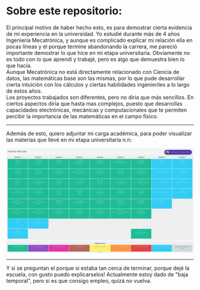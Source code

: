 # Sobre este repositorio: 

El principal motivo de haber hecho esto, es para demostrar cierta evidencia de mi experiencia en la universidad. Yo estudié durante más de 4 años Ingeniería Mecatrónica, y aunque es complicado explicar mi relación ella en pocas líneas y el porque termine abandonando la carrera, me pareció importante demostrar lo que hice en mi etapa universitaria. Obviamente no es todo con lo que aprendí y trabajé, pero es algo que demuestra bien lo que hacía.    
Aunque Mecatrónica no está directamente relacionado con Ciencia de datos, las matemáticas base son las mismas, por lo que pude desarrollar cierta intuición con los cálculos y ciertas habilidades ingenieriles a lo largo de estos años.  
Los proyectos trabajados son diferentes, pero no diria que más sencillos. En ciertos aspectos diria que hasta mas complejos, puesto que desarrollas capacidades electrónicas, mecánicas y computacionales que te permiten percibir la importancia de las matemáticas en el campo fisico.  

---

Además de esto, quiero adjuntar mi carga académica, para poder visualizar las materias que llevé en mi etapa universitaria n.n:

![Avance reticular](Avance_Reticular.png)

---

Y si se preguntan el porque si estaba tan cerca de terminar, porque dejé la escuela, con gusto puedo explicarselos! Actualmente estoy dado de "baja temporal", pero si es que consigo empleo, quizá no vuelva. 

